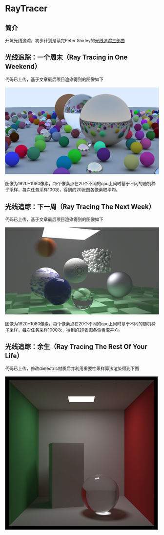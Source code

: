 # RayTracer
## 简介
开坑光线追踪，初步计划是读完Peter Shirley的[光线追踪三部曲](https://github.com/RayTracing/InOneWeekend)
## 光线追踪：一个周末（Ray Tracing in One Weekend）
代码已上传，基于文章最后项目渲染得到的图像如下<br><br>
![](/img/out1.png)<br><br>
图像为1920*1080像素，每个像素点在20个不同的cpu上同时基于不同的随机种子采样，每次任务采样100次，得到的20张图各像素取平均。<br>

## 光线追踪：下一周（Ray Tracing The Next Week）
代码已上传，基于文章最后项目渲染得到的图像如下<br><br>
![](/img/out2.png)<br><br>
图像为1920*1080像素，每个像素点在20个不同的cpu上同时基于不同的随机种子采样，每次任务采样1000次，得到的20张图各像素取平均。<br>

## 光线追踪：余生（Ray Tracing The Rest Of Your Life）
代码已上传，修改dielectric材质后并利用重要性采样算法渲染得到下图<br><br>
![](/img/out3.png)<br><br>
